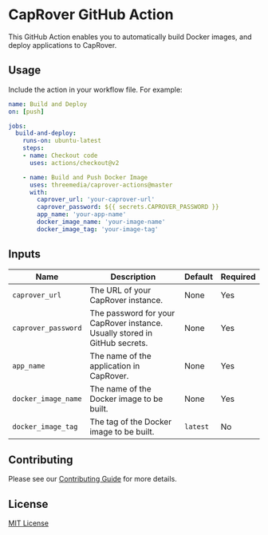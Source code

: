 # CapRover GitHub Action

This GitHub Action enables you to automatically build Docker images, and deploy applications to CapRover. 

## Usage

Include the action in your workflow file. For example:

```yml
name: Build and Deploy
on: [push]

jobs:
  build-and-deploy:
    runs-on: ubuntu-latest
    steps:
    - name: Checkout code
      uses: actions/checkout@v2

    - name: Build and Push Docker Image
      uses: threemedia/caprover-actions@master
      with:
        caprover_url: 'your-caprover-url'
        caprover_password: ${{ secrets.CAPROVER_PASSWORD }}
        app_name: 'your-app-name'
        docker_image_name: 'your-image-name'
        docker_image_tag: 'your-image-tag'
```

## Inputs

| Name | Description | Default | Required |
| ---- | ----------- | ------- | -------- |
| `caprover_url` | The URL of your CapRover instance. | None | Yes |
| `caprover_password` | The password for your CapRover instance. Usually stored in GitHub secrets. | None | Yes |
| `app_name` | The name of the application in CapRover. | None | Yes |
| `docker_image_name` | The name of the Docker image to be built. | None | Yes |
| `docker_image_tag` | The tag of the Docker image to be built. | `latest` | No |

## Contributing

Please see our [Contributing Guide](./CONTRIBUTING.md) for more details.

## License

[MIT License](./LICENSE.md)

